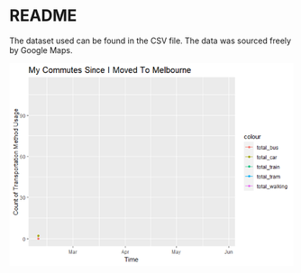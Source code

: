 # README

The dataset used can be found in the CSV file. The data was sourced freely by Google Maps. 

![](https://github.com/oliver-southon/CommuteMethods/blob/master/output.gif)
